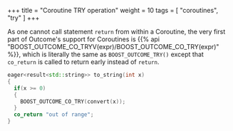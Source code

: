 +++
title = "Coroutine TRY operation"
weight = 10
tags = [ "coroutines", "try" ]
+++

As one cannot call statement `return` from within a Coroutine, the very first part of Outcome's
support for Coroutines is {{% api "BOOST_OUTCOME_CO_TRYV(expr)/BOOST_OUTCOME_CO_TRY(expr)" %}},
which is literally the same as `BOOST_OUTCOME_TRY()` except that `co_return` is called
to return early instead of `return`.

```c++
eager<result<std::string>> to_string(int x)
{
  if(x >= 0)
  {
    BOOST_OUTCOME_CO_TRY(convert(x));
  }
  co_return "out of range";
}
```

